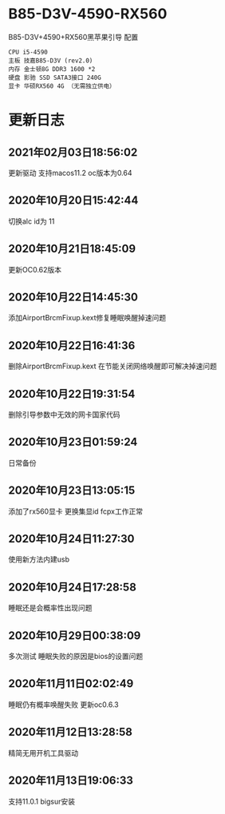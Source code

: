 # B85-D3V-4590-RX560
B85-D3V+4590+RX560黑苹果引导
配置
```
CPU i5-4590
主板 技嘉B85-D3V (rev2.0)
内存 金士顿8G DDR3 1600 *2
硬盘 影驰 SSD SATA3接口 240G
显卡 华硕RX560 4G （无需独立供电） 
```
# 更新日志
## 2021年02月03日18:56:02 
更新驱动
支持macos11.2
oc版本为0.64

## 2020年10月20日15:42:44
切换alc id为 11

## 2020年10月21日18:45:09
更新OC0.62版本

## 2020年10月22日14:45:30
添加AirportBrcmFixup.kext修复睡眠唤醒掉速问题

## 2020年10月22日16:41:36
删除AirportBrcmFixup.kext
在节能关闭网络唤醒即可解决掉速问题

## 2020年10月22日19:31:54
删除引导参数中无效的网卡国家代码

## 2020年10月23日01:59:24
日常备份

## 2020年10月23日13:05:15  
添加了rx560显卡 更换集显id 
fcpx工作正常

## 2020年10月24日11:27:30  
使用新方法内建usb

## 2020年10月24日17:28:58
睡眠还是会概率性出现问题

## 2020年10月29日00:38:09
多次测试 睡眠失败的原因是bios的设置问题

## 2020年11月11日02:02:49
睡眠仍有概率唤醒失败
更新oc0.6.3
## 2020年11月12日13:28:58
精简无用开机工具驱动
## 2020年11月13日19:06:33
支持11.0.1 bigsur安装
